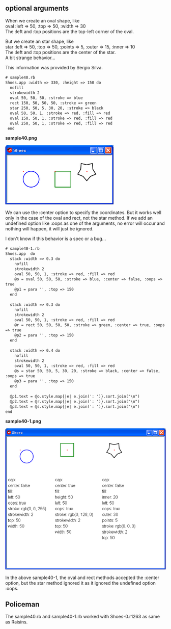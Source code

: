 optional arguments
------------------

When we create an oval shape, like <br>
    oval :left => 50, :top => 50, :width => 30 <br>
The :left and :top positions are the top-left corner of the oval. <br>

But we create an star shape, like <br>
    star :left => 50, :top => 50, :points => 5, :outer => 15, :inner => 10 <br>
The :left and :top positions are the center of the star.  <br>
A bit strange behavior... <br>

This information was provided by Sergio Silva.

	# sample40.rb
	Shoes.app :width => 330, :height => 150 do
	  nofill
	  strokewidth 2
	  oval 50, 50, 50, :stroke => blue
	  rect 150, 50, 50, 50, :stroke => green
	  star 250, 50, 5, 30, 20, :stroke => black
	  oval 50, 50, 1, :stroke => red, :fill => red
	  oval 150, 50, 1, :stroke => red, :fill => red
	  oval 250, 50, 1, :stroke => red, :fill => red
	 end

**sample40.png**

![sample40.png](http://github.com/ashbb/shoes_tutorial_html/raw/master/images/sample40.png)

We can use the :center option to specify the coordinates. But it works well only in the case of the oval and rect, not the star method. If we add an undefined option like :oops as one of the arguments, no error will occur and nothing will happen, it will just be ignored.

I don't know if this behavior is a spec or a bug...

	# sample40-1.rb
	Shoes.app  do
	  stack :width => 0.3 do
	    nofill
	    strokewidth 2
	    oval 50, 50, 1, :stroke => red, :fill => red
	    @o = oval 50, 50, 50, :stroke => blue, :center => false, :oops => true
	    @p1 = para '', :top => 150
	  end
	  
	  stack :width => 0.3 do
	    nofill
	    strokewidth 2
	    oval 50, 50, 1, :stroke => red, :fill => red
	    @r = rect 50, 50, 50, 50, :stroke => green, :center => true, :oops => true
	    @p2 = para '', :top => 150
	  end
	  
	  stack :width => 0.4 do
	    nofill
	    strokewidth 2
	    oval 50, 50, 1, :stroke => red, :fill => red
	    @s = star 50, 50, 5, 30, 20, :stroke => black, :center => false, :oops => true
	    @p3 = para '', :top => 150
	  end
	  
	  @p1.text = @o.style.map{|e| e.join(': ')}.sort.join("\n")
	  @p2.text = @r.style.map{|e| e.join(': ')}.sort.join("\n")
	  @p3.text = @s.style.map{|e| e.join(': ')}.sort.join("\n")
	end

**sample40-1.png**

![sample40-1.png](http://github.com/ashbb/shoes_tutorial_html/raw/master/images/sample40-1.png)

In the above sample40-1, the oval and rect methods accepted the :center option, but the star method ignored it as it ignored the undefined option :oops.


Policeman
---------

The sample40.rb and sample40-1.rb worked with Shoes-0.r1263 as same as Raisins.